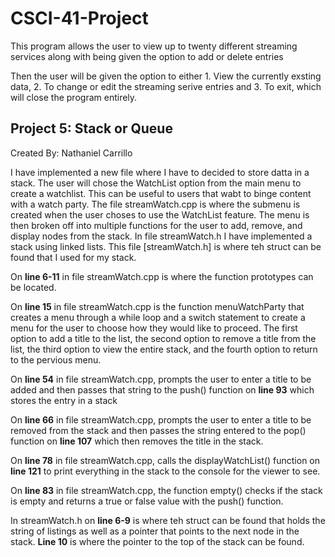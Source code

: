 # CSCI-41-Project 

This program allows the user to view up to twenty 
different streaming services along with 
being given the option to add or delete entries 

Then the user will be given the option to either 1. View the currently
exsting data, 2. To change or edit the streaming serive entries 
and 3. To exit, which will close the program entirely. 

## Project 5: Stack or Queue

Created By: Nathaniel Carrillo

I have implemented a new file where I have to decided to store datta in a stack. The user will chose the WatchList option 
from the main menu to create a watchlist. This can be useful to users that wabt to binge content with a watch party. The file 
streamWatch.cpp is where the submenu is created when the user choses to use the WatchList feature. The menu is then broken off
into multiple functions for the user to add, remove, and display nodes from the stack. In file streamWatch.h I have implemented 
a stack using linked lists. This file [streamWatch.h] is where teh struct can be found that I used for my stack. 

On **line 6-11** in file streamWatch.cpp is where the function prototypes can be located. 

On **line 15** in file streamWatch.cpp is the function menuWatchParty that creates a menu through 
a while loop and a switch statement to create a menu for the user to choose how they would like to proceed. 
The first option to add a title to the list, the second option to remove a title from the list, the third option to 
view the entire stack, and the fourth option to return to the pervious menu. 

On **line 54** in file streamWatch.cpp, prompts the user to enter a title to be added and then passes that string 
to the push() function on **line 93** which stores the entry in a stack

On **line 66** in file streamWatch.cpp, prompts the user to enter a title to be removed from the stack and then passes the 
string entered to the pop() function on **line 107** which then removes the title in the stack. 

On **line 78** in file streamWatch.cpp, calls the displayWatchList() function on **line 121** to print everything in the stack to the
console for the viewer to see. 

On **line 83** in file streamWatch.cpp, the function empty() checks if the stack is empty and returns a true or false value with the 
push() function. 

In streamWatch.h on **line 6-9** is where teh struct can be found that holds the string of listings as well as a pointer that points to the 
next node in the stack. **Line 10** is where the pointer to the top of the stack can be found.
